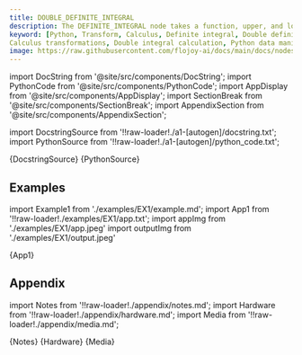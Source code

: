 ```yaml
---
title: DOUBLE_DEFINITE_INTEGRAL
description: The DEFINITE_INTEGRAL node takes a function, upper, and lower bounds as input. It computes double integral of the given function.
keyword: [Python, Transform, Calculus, Definite integral, Double definite integral transformer, Calculus operations in Python, Data integration with Flojoy, Python integration calculations, 
Calculus transformations, Double integral calculation, Python data manipulation, Accurate data insights, Definite integration in Python]
image: https://raw.githubusercontent.com/flojoy-ai/docs/main/docs/nodes/TRANSFORMERS/CALCULUS/DOUBLE_DEFINITE_INTEGRAL/examples/EX1/output.jpeg
---
```


[//]: # (Custom component imports)

import DocString from '@site/src/components/DocString';
import PythonCode from '@site/src/components/PythonCode';
import AppDisplay from '@site/src/components/AppDisplay';
import SectionBreak from '@site/src/components/SectionBreak';
import AppendixSection from '@site/src/components/AppendixSection';

[//]: # (Docstring)

import DocstringSource from '!!raw-loader!./a1-[autogen]/docstring.txt';
import PythonSource from '!!raw-loader!./a1-[autogen]/python_code.txt';

<DocString>{DocstringSource}</DocString>
<PythonCode GLink='TRANSFORMERS/CALCULUS/DOUBLE_DEFINITE_INTEGRAL/DOUBLE_DEFINITE_INTEGRAL.py'>{PythonSource}</PythonCode>

<SectionBreak />

[//]: # (Examples)

## Examples

import Example1 from './examples/EX1/example.md';
import App1 from '!!raw-loader!./examples/EX1/app.txt';
import appImg from './examples/EX1/app.jpeg'
import outputImg from './examples/EX1/output.jpeg'

<AppDisplay 
    nodeLabel='DOUBLE_DEFINITE_INTEGRAL'
    appImg={appImg}
    outputImg={outputImg}
    >
    {App1}
</AppDisplay>

<Example1 />

<SectionBreak />

[//]: # (Appendix)

## Appendix

import Notes from '!!raw-loader!./appendix/notes.md';
import Hardware from '!!raw-loader!./appendix/hardware.md';
import Media from '!!raw-loader!./appendix/media.md';

<AppendixSection index={0} folderPath='nodes/TRANSFORMERS/CALCULUS/DOUBLE_DEFINITE_INTEGRAL/appendix/'>{Notes}</AppendixSection>
<AppendixSection index={1} folderPath='nodes/TRANSFORMERS/CALCULUS/DOUBLE_DEFINITE_INTEGRAL/appendix/'>{Hardware}</AppendixSection>
<AppendixSection index={2} folderPath='nodes/TRANSFORMERS/CALCULUS/DOUBLE_DEFINITE_INTEGRAL/appendix/'>{Media}</AppendixSection>